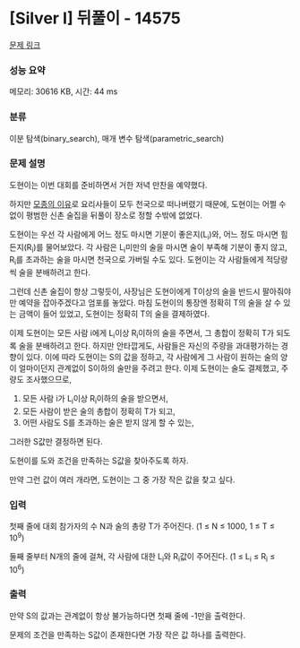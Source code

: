 # [Silver I] 뒤풀이 - 14575 

[문제 링크](https://www.acmicpc.net/problem/14575) 

### 성능 요약

메모리: 30616 KB, 시간: 44 ms

### 분류

이분 탐색(binary_search), 매개 변수 탐색(parametric_search)

### 문제 설명

<p>도현이는 이번 대회를 준비하면서 거한 저녁 만찬을 예약했다.</p>

<p>하지만 <a href="https://www.acmicpc.net/problem/14574">모종의 이유</a>로 요리사들이 모두 천국으로 떠나버렸기 때문에, 도현이는 어쩔 수 없이 평범한 신촌 술집을 뒤풀이 장소로 정할 수밖에 없었다.</p>

<p>도현이는 우선 각 사람에게 어느 정도 마시면 기분이 좋은지(L<sub>i</sub>)와, 어느 정도 마시면 힘든지(R<sub>i</sub>)를 물어보았다. 각 사람은 L<sub>i</sub>미만의 술을 마시면 술이 부족해 기분이 좋지 않고, R<sub>i</sub>를 초과하는 술을 마시면 천국으로 가버릴 수도 있다. 도현이는 각 사람들에게 적당량씩 술을 분배하려고 한다.</p>

<p>그런데 신촌 술집이 항상 그렇듯이, 사장님은 도현이에게 T이상의 술을 반드시 팔아줘야만 예약을 잡아주겠다고 엄포를 놓았다. 마침 도현이의 통장엔 정확히 T의 술을 살 수 있는 금액이 들어 있었고, 도현이는 정확히 T의 술을 결제하였다.</p>

<p>이제 도현이는 모든 사람 i에게 L<sub>i</sub>이상 R<sub>i</sub>이하의 술을 주면서, 그 총합이 정확히 T가 되도록 술을 분배하려고 한다. 하지만 안타깝게도, 사람들은 자신의 주량을 과대평가하는 경향이 있다. 이에 따라 도현이는 S의 값을 정하고, 각 사람에게 그 사람이 원하는 술의 양이 얼마이던지 관계없이 S이하의 술만을 주려고 한다. 이제 도현이는 술도 결제했고, 주량도 조사했으므로,</p>

<ol>
	<li>모든 사람 i가 L<sub>i</sub>이상 R<sub>i</sub>이하의 술을 받으면서,</li>
	<li>모든 사람이 받은 술의 총합이 정확히 T가 되고,</li>
	<li>어떤 사람도 S를 초과하는 술은 받지 않게 할 수 있는,</li>
</ol>

<p>그러한 S값만 결정하면 된다.</p>

<p>도현이를 도와 조건을 만족하는 S값을 찾아주도록 하자.</p>

<p>만약 그런 값이 여러 개라면, 도현이는 그 중 가장 작은 값을 찾고 싶다.</p>

### 입력 

 <p>첫째 줄에 대회 참가자의 수 N과 술의 총량 T가 주어진다. (1 ≤ N ≤ 1000, 1 ≤ T ≤ 10<sup>9</sup>)</p>

<p>둘째 줄부터 N개의 줄에 걸쳐, 각 사람에 대한 L<sub>i</sub>와 R<sub>i</sub>값이 주어진다. (1 ≤ L<sub>i</sub> ≤ R<sub>i</sub> ≤ 10<sup>6</sup>)</p>

### 출력 

 <p>만약 S의 값과는 관계없이 항상 불가능하다면 첫째 줄에 -1만을 출력한다.</p>

<p>문제의 조건을 만족하는 S값이 존재한다면 가장 작은 값 하나를 출력한다.</p>

